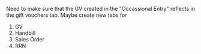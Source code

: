 Need to make sure that the GV created in the "Occassional Entry" reflects in the gift vouchers tab. 
Maybe create new tabs for 
1. GV
2. Handbill
3. Sales Order
4. RRN